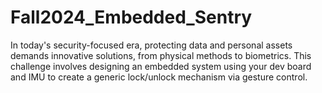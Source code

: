 # Fall2024_Embedded_Sentry
In today's security-focused era, protecting data and personal assets demands innovative solutions, from physical methods to biometrics. This challenge involves designing an embedded system using your dev board and IMU to create a generic lock/unlock mechanism via gesture control.
